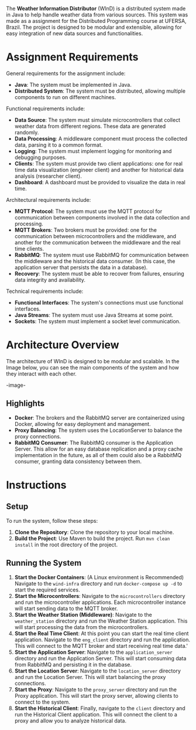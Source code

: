 The **Weather Information Distributor** (WInD) is a distributed system made in Java to help handle weather data from various sources. This system was made as a assignment for the Distributed Programming course at UFERSA, Brazil. The project is designed to be modular and extensible, allowing for easy integration of new data sources and functionalities.


# Assignment Requirements
General requirements for the assignment include:
- **Java**: The system must be implemented in Java.
- **Distributed System**: The system must be distributed, allowing multiple components to run on different machines.

Functional requirements include:
- **Data Source**: The system must simulate microcontrollers that collect weather data from different regions. These data are generated randomly.
- **Data Processing**: A middleware component must process the collected data, parsing it to a common format.
- **Logging**: The system must implement logging for monitoring and debugging purposes.
- **Clients**: The system must provide two client applications: one for real time data visualization (engineer client) and another for historical data analysis (researcher client).
- **Dashboard**: A dashboard must be provided to visualize the data in real time.

Architectural requirements include:
- **MQTT Protocol**: The system must use the MQTT protocol for communication between components involved in the data collection and processing.
- **MQTT Brokers**: Two brokers must be provided: one for the communication between microcontrollers and the middleware, and another for the communication between the middleware and the real time clients.
- **RabbitMQ**: The system must use RabbitMQ for communication between the middleware and the historical data consumer. (In this case, the application server that persists the data in a database).
- **Recovery**: The system must be able to recover from failures, ensuring data integrity and availability.

Technical requirements include:
- **Functional Interfaces**: The system's connections must use functional interfaces.
- **Java Streams**: The system must use Java Streams at some point.
- **Sockets**: The system must implement a socket level communication.


# Architecture Overview
The architecture of WInD is designed to be modular and scalable. In the Image below, you can see the main components of the system and how they interact with each other.

-image-

## Highlights
- **Docker**: The brokers and the RabbitMQ server are containerized using Docker, allowing for easy deployment and management.
- **Proxy Balancing**: The system uses the LocationServer to balance the proxy connections.
- **RabbitMQ Consumer**: The RabbitMQ consumer is the Application Server. This allow for an easy database replication and a proxy cache implementation in the future, as all of them could also be a RabbitMQ consumer, granting data consistency between them.
  

# Instructions
## Setup
To run the system, follow these steps:
1. **Clone the Repository**: Clone the repository to your local machine.
2. **Build the Project**: Use Maven to build the project. Run `mvn clean install` in the root directory of the project.

## Running the System
1. **Start the Docker Containers**: (A Linux environment is Recommended) Navigate to the `wind-infra` directory and run `docker-compose up -d` to start the required services.
2. **Start the Microcontrollers**: Navigate to the `microcontrollers` directory and run the microcontroller applications. Each microcontroller instance will start sending data to the MQTT broker.
3. **Start the Weather Station (Middleware)**: Navigate to the `weather_station` directory and run the Weather Station application. This will start processing the data from the microcontrollers.
4. **Start the Real Time Client**: At this point you can start the real time client application. Navigate to the `eng_client` directory and run the application. This will connect to the MQTT broker and start receiving real time data.'
5. **Start the Application Server**: Navigate to the `application_server` directory and run the Application Server. This will start consuming data from RabbitMQ and persisting it in the database.
6. **Start the Location Server**: Navigate to the `location_server` directory and run the Location Server. This will start balancing the proxy connections.
7. **Start the Proxy**: Navigate to the `proxy_server` directory and run the Proxy application. This will start the proxy server, allowing clients to connect to the system.
8. **Start the Historical Client**: Finally, navigate to the `client` directory and run the Historical Client application. This will connect the client to a proxy and allow you to analyze historical data.